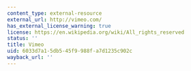 ```yaml
---
content_type: external-resource
external_url: http://vimeo.com/
has_external_license_warning: true
license: https://en.wikipedia.org/wiki/All_rights_reserved
status: ''
title: Vimeo
uid: 6033d7a1-5db5-45f9-988f-a7d1235c902c
wayback_url: ''
---
```

